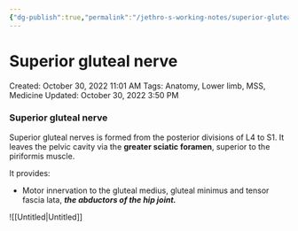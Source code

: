 ```yaml
---
{"dg-publish":true,"permalink":"/jethro-s-working-notes/superior-gluteal-nerve/","dgPassFrontmatter":true}
---
```



# Superior gluteal nerve

Created: October 30, 2022 11:01 AM
Tags: Anatomy, Lower limb, MSS, Medicine
Updated: October 30, 2022 3:50 PM

### Superior gluteal nerve

Superior gluteal nerves is formed from the posterior divisions of L4 to S1. It leaves the pelvic cavity via the ************************greater sciatic foramen************************, superior to the piriformis muscle. 

It provides:

- Motor innervation to the gluteal medius, gluteal minimus and tensor fascia lata, *******************************the abductors of the hip joint.*******************************

![[Untitled\|Untitled]]